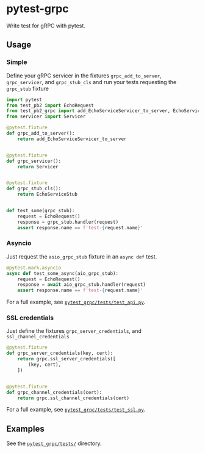 # pytest-grpc

Write test for gRPC with pytest.

## Usage

### Simple

Define your gRPC servicer in the fixtures `grpc_add_to_server`, `grpc_servicer`, and `grpc_stub_cls` and run your tests requesting the `grpc_stub` fixture

```python
import pytest
from test_pb2 import EchoRequest
from test_pb2_grpc import add_EchoServiceServicer_to_server, EchoServiceStub
from servicer import Servicer

@pytest.fixture
def grpc_add_to_server():
    return add_EchoServiceServicer_to_server


@pytest.fixture
def grpc_servicer():
    return Servicer


@pytest.fixture
def grpc_stub_cls():
    return EchoServiceStub


def test_some(grpc_stub):
    request = EchoRequest()
    response = grpc_stub.handler(request)
    assert response.name == f'test-{request.name}'
```

### Asyncio

Just request the `asio_grpc_stub` fixture in an `async def` test.

```python
@pytest.mark.asyncio
async def test_some_async(aio_grpc_stub):
    request = EchoRequest()
    response = await aio_grpc_stub.handler(request)
    assert response.name == f'test-{request.name}'
```

For a full example, see [`pytest_grpc/tests/test_api.py`](pytest_grpc/tests/test_api.py).

### SSL credentials

Just define the fixtures `grpc_server_credentials`, and `ssl_channel_credentials`

```python
@pytest.fixture
def grpc_server_credentials(key, cert):
    return grpc.ssl_server_credentials([
        (key, cert),
    ])


@pytest.fixture
def grpc_channel_credentials(cert):
    return grpc.ssl_channel_credentials(cert)
```

For a full example, see [`pytest_grpc/tests/test_ssl.py`](pytest_grpc/tests/test_ssl.py).

## Examples

See the [`pytest_grpc/tests/`](pytest_grpc/tests/) directory.
